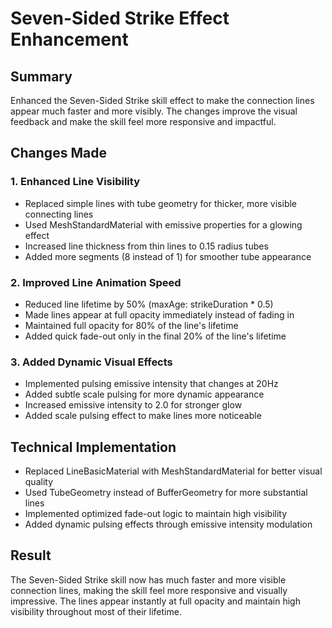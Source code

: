 # Seven-Sided Strike Effect Enhancement

## Summary
Enhanced the Seven-Sided Strike skill effect to make the connection lines appear much faster and more visibly. The changes improve the visual feedback and make the skill feel more responsive and impactful.

## Changes Made

### 1. Enhanced Line Visibility
- Replaced simple lines with tube geometry for thicker, more visible connecting lines
- Used MeshStandardMaterial with emissive properties for a glowing effect
- Increased line thickness from thin lines to 0.15 radius tubes
- Added more segments (8 instead of 1) for smoother tube appearance

### 2. Improved Line Animation Speed
- Reduced line lifetime by 50% (maxAge: strikeDuration * 0.5)
- Made lines appear at full opacity immediately instead of fading in
- Maintained full opacity for 80% of the line's lifetime
- Added quick fade-out only in the final 20% of the line's lifetime

### 3. Added Dynamic Visual Effects
- Implemented pulsing emissive intensity that changes at 20Hz
- Added subtle scale pulsing for more dynamic appearance
- Increased emissive intensity to 2.0 for stronger glow
- Added scale pulsing effect to make lines more noticeable

## Technical Implementation
- Replaced LineBasicMaterial with MeshStandardMaterial for better visual quality
- Used TubeGeometry instead of BufferGeometry for more substantial lines
- Implemented optimized fade-out logic to maintain high visibility
- Added dynamic pulsing effects through emissive intensity modulation

## Result
The Seven-Sided Strike skill now has much faster and more visible connection lines, making the skill feel more responsive and visually impressive. The lines appear instantly at full opacity and maintain high visibility throughout most of their lifetime.